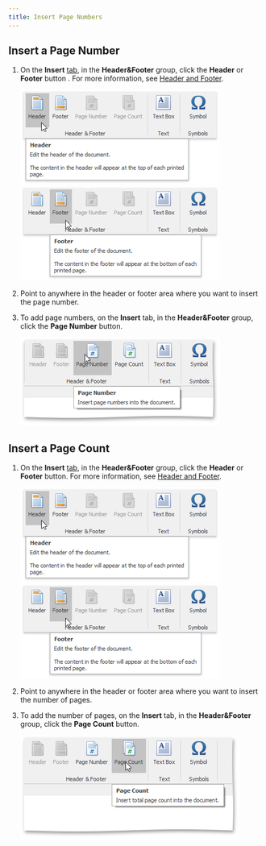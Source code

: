 ```yaml
---
title: Insert Page Numbers
---
```

## Insert a Page Number
1. On the **Insert** [tab](../../../../interface-elements-for-desktop/articles/rich-text-editor/text-editor-ui/ribbon-interface.md), in the **Header&amp;Footer** group, click the **Header** or **Footer** button . For more information, see [Header and Footer](../../../../interface-elements-for-desktop/articles/rich-text-editor/header-and-footer.md).
	
	![RTEHFHeader](../../../images/Img121360.png) ![RTEHFFooter](../../../images/Img121361.png)
2. Point to anywhere in the header or footer area where you want to insert the page number.
3. To add page numbers, on the **Insert** tab, in the **Header&amp;Footer** group, click the **Page Number** button.
	
	![RTEPageNumber](../../../images/Img121362.png)

## Insert a Page Count
1. On the **Insert** [tab](../../../../interface-elements-for-desktop/articles/rich-text-editor/text-editor-ui/ribbon-interface.md), in the **Header&amp;Footer** group, click the **Header** or **Footer** button. For more information, see [Header and Footer](../../../../interface-elements-for-desktop/articles/rich-text-editor/header-and-footer.md).
	
	![RTEHFHeader](../../../images/Img121360.png) ![RTEHFFooter](../../../images/Img121361.png)
2. Point to anywhere in the header or footer area where you want to insert the number of pages.
3. To add the number of pages, on the **Insert** tab, in the **Header&amp;Footer** group, click the **Page Count** button.
	
	![RTECountButton](../../../images/Img121363.png)